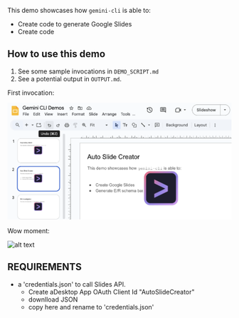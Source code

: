 This demo showcases how `gemini-cli` is able to:

* Create code to generate Google Slides
* Create code

## How to use this demo

1. See some sample invocations in `DEMO_SCRIPT.md`
2. See a potential output in `OUTPUT.md`.


First invocation:

![alt text](image.png)

Wow moment:

![alt text](image-1.png)

## REQUIREMENTS

* a  'credentials.json' to call Slides API.
  * Create aDesktop App OAuth Client Id "AutoSlideCreator"
  * downlload JSON
  * copy here and rename to 'credentials.json'

